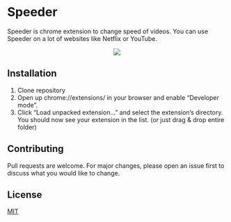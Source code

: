 # Speeder
Speeder is chrome extension to change speed of videos. You can use Speeder on a lot of websites like Netflix or YouTube.

<center><img src="https://user-images.githubusercontent.com/69083890/89732255-bdceb900-da4d-11ea-866c-fbba0bf1a5b3.png"></center>

## Installation

1. Clone repository
2. Open up chrome://extensions/ in your browser and enable “Developer mode”.
3. Click “Load unpacked extension…” and select the extension’s directory. You should now see your extension in the list. (or just drag & drop entire folder)

## Contributing
Pull requests are welcome. For major changes, please open an issue first to discuss what you would like to change.

## License
[MIT](https://choosealicense.com/licenses/mit/)
